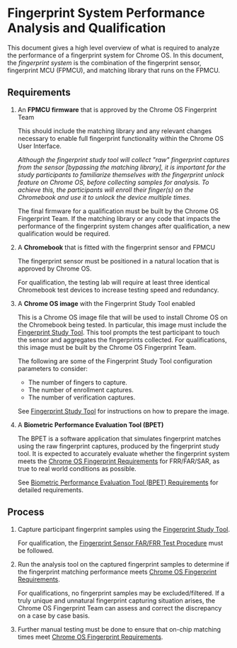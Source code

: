 <!-- Format this doc with `mdformat --compatibility --w ANALYSIS.md`. -->

# Fingerprint System Performance Analysis and Qualification

This document gives a high level overview of what is required to analyze the
performance of a fingerprint system for Chrome OS. In this document, the
*fingerprint system* is the combination of the fingerprint sensor, fingerprint
MCU (FPMCU), and matching library that runs on the FPMCU.

## Requirements

1.  An **FPMCU firmware** that is approved by the Chrome OS Fingerprint Team

    This should include the matching library and any relevant changes necessary
    to enable full fingerprint functionality within the Chrome OS User
    Interface.

    *Although the fingerprint study tool will collect "raw" fingerprint captures
    from the sensor [bypassing the matching library], it is important for the
    study participants to familiarize themselves with the fingerprint unlock
    feature on Chrome OS, before collecting samples for analysis. To achieve
    this, the participants will enroll their finger(s) on the Chromebook and use
    it to unlock the device multiple times.*

    The final firmware for a qualification must be built by the Chrome OS
    Fingerprint Team. If the matching library or any code that impacts the
    performance of the fingerprint system changes after qualification, a new
    qualification would be required.

2.  A **Chromebook** that is fitted with the fingerprint sensor and FPMCU

    The fingerprint sensor must be positioned in a natural location that is
    approved by Chrome OS.

    For qualification, the testing lab will require at least three identical
    Chromebook test devices to increase testing speed and redundancy.

3.  A **Chrome OS image** with the Fingerprint Study Tool enabled

    This is a Chrome OS image file that will be used to install Chrome OS on the
    Chromebook being tested. In particular, this image must include the
    [Fingerprint Study Tool]. This tool prompts the test participant to touch
    the sensor and aggregates the fingerprints collected. For qualifications,
    this image must be built by the Chrome OS Fingerprint Team.

    The following are some of the Fingerprint Study Tool configuration
    parameters to consider:

    -   The number of fingers to capture.
    -   The number of enrollment captures.
    -   The number of verification captures.

    See [Fingerprint Study Tool] for instructions on how to prepare the image.

4.  A **Biometric Performance Evaluation Tool (BPET)**

    The BPET is a software application that simulates fingerprint matches using
    the raw fingerprint captures, produced by the fingerprint study tool. It is
    expected to accurately evaluate whether the fingerprint system meets the
    [Chrome OS Fingerprint Requirements] for FRR/FAR/SAR, as true to real world
    conditions as possible.

    See [Biometric Performance Evaluation Tool (BPET) Requirements](BPET.md) for
    detailed requirements.

## Process

1.  Capture participant fingerprint samples using the [Fingerprint Study Tool].

    For qualification, the [Fingerprint Sensor FAR/FRR Test Procedure] must be
    followed.

2.  Run the analysis tool on the captured fingerprint samples to determine if
    the fingerprint matching performance meets
    [Chrome OS Fingerprint Requirements].

    For qualifications, no fingerprint samples may be excluded/filtered. If a
    truly unique and unnatural fingerprint capturing situation arises, the
    Chrome OS Fingerprint Team can assess and correct the discrepancy on a case
    by case basis.

3.  Further manual testing must be done to ensure that on-chip matching times
    meet [Chrome OS Fingerprint Requirements].

[Fingerprint Study Tool]: README.md

<!-- TODO(hesling): The following test procedure needs to be published for all. -->

[Fingerprint Sensor FAR/FRR Test Procedure]: https://chromeos.google.com/partner/dlm/docs/hardware-specs/fingerprintsensor.html
[Chrome OS Fingerprint Requirements]: https://chromeos.google.com/partner/dlm/docs/latest-requirements/chromebook.html#fingerprint

